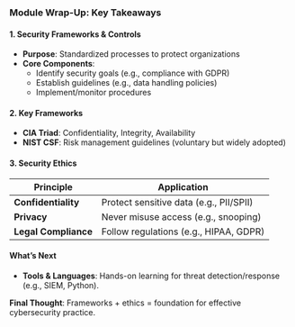 ### **Module Wrap-Up: Key Takeaways**

#### **1. Security Frameworks & Controls**
- **Purpose**: Standardized processes to protect organizations  
- **Core Components**:  
  - Identify security goals (e.g., compliance with GDPR)  
  - Establish guidelines (e.g., data handling policies)  
  - Implement/monitor procedures  

#### **2. Key Frameworks**  
- **CIA Triad**: Confidentiality, Integrity, Availability  
- **NIST CSF**: Risk management guidelines (voluntary but widely adopted)  

#### **3. Security Ethics**  
| **Principle**       | **Application**                              |  
|----------------------|---------------------------------------------|  
| **Confidentiality**  | Protect sensitive data (e.g., PII/SPII)     |  
| **Privacy**          | Never misuse access (e.g., snooping)        |  
| **Legal Compliance** | Follow regulations (e.g., HIPAA, GDPR)      |  

#### **What’s Next**  
- **Tools & Languages**: Hands-on learning for threat detection/response (e.g., SIEM, Python).  

**Final Thought**: Frameworks + ethics = foundation for effective cybersecurity practice.  